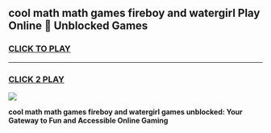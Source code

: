 
## cool math math games fireboy and watergirl Play Online 👋 Unblocked Games
<h3>
<a href="https://news.freeplayer.one?title=cool_math_math_games_fireboy_and_watergirl&ref=17CMG">CLICK TO PLAY</a></h3>
<hr>

<h3>
<a href="https://news.freeplayer.one?title=cool_math_math_games_fireboy_and_watergirl&ref=17CMG">CLICK 2 PLAY</a>
  
</h3>

<a href="https://news.freeplayer.one?title=cool_math_math_games_fireboy_and_watergirl&ref=17CMG/"><img src="https://clearcache.store/games.png"></a>


**cool math math games fireboy and watergirl games unblocked: Your Gateway to Fun and Accessible Online Gaming**
